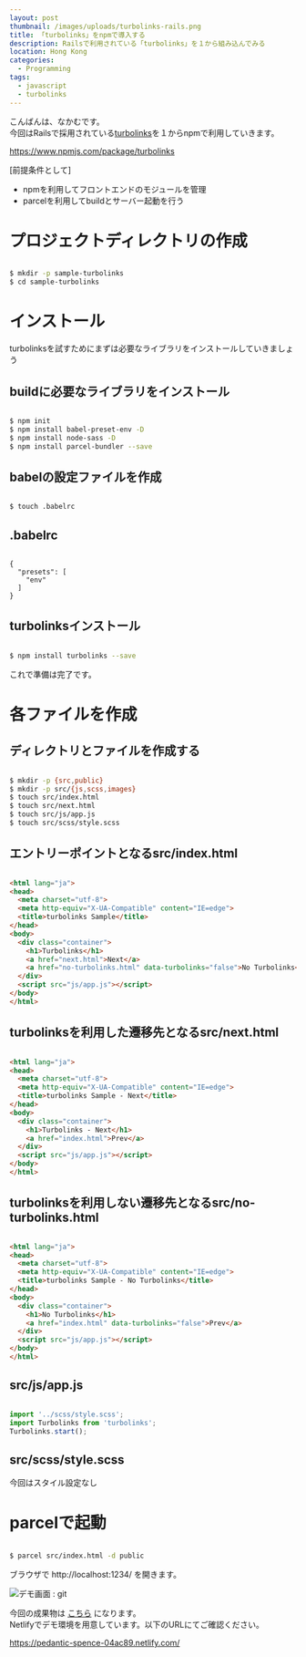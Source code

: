 ```yaml
---
layout: post
thumbnail: /images/uploads/turbolinks-rails.png
title: 「turbolinks」をnpmで導入する
description: Railsで利用されている「turbolinks」を１から組み込んでみる
location: Hong Kong
categories:
  - Programming
tags:
  - javascript
  - turbolinks
---
```

こんばんは、なかむです。  
今回はRailsで採用されている[turbolinks](https://github.com/turbolinks/turbolinks)を１からnpmで利用していきます。  

https://www.npmjs.com/package/turbolinks

[前提条件として]  

* npmを利用してフロントエンドのモジュールを管理
* parcelを利用してbuildとサーバー起動を行う

# プロジェクトディレクトリの作成

```bash

$ mkdir -p sample-turbolinks
$ cd sample-turbolinks

```

# インストール

turbolinksを試すためにまずは必要なライブラリをインストールしていきましょう

## buildに必要なライブラリをインストール

```bash

$ npm init
$ npm install babel-preset-env -D
$ npm install node-sass -D
$ npm install parcel-bundler --save

```

## babelの設定ファイルを作成

```bash

$ touch .babelrc

```

## .babelrc

```

{
  "presets": [
    "env"
  ]
}

```

## turbolinksインストール

```bash

$ npm install turbolinks --save

```

これで準備は完了です。

# 各ファイルを作成

## ディレクトリとファイルを作成する

```bash

$ mkdir -p {src,public}
$ mkdir -p src/{js,scss,images}
$ touch src/index.html
$ touch src/next.html
$ touch src/js/app.js
$ touch src/scss/style.scss

```

## エントリーポイントとなるsrc/index.html

```html

<html lang="ja">
<head>
  <meta charset="utf-8">
  <meta http-equiv="X-UA-Compatible" content="IE=edge">
  <title>turbolinks Sample</title>
</head>
<body>
  <div class="container">
    <h1>Turbolinks</h1>
    <a href="next.html">Next</a>
    <a href="no-turbolinks.html" data-turbolinks="false">No Turbolinks</a>
  </div>
  <script src="js/app.js"></script>
</body>
</html>

```

## turbolinksを利用した遷移先となるsrc/next.html

```html

<html lang="ja">
<head>
  <meta charset="utf-8">
  <meta http-equiv="X-UA-Compatible" content="IE=edge">
  <title>turbolinks Sample - Next</title>
</head>
<body>
  <div class="container">
    <h1>Turbolinks - Next</h1>
    <a href="index.html">Prev</a>
  </div>
  <script src="js/app.js"></script>
</body>
</html>

```

## turbolinksを利用しない遷移先となるsrc/no-turbolinks.html

```html

<html lang="ja">
<head>
  <meta charset="utf-8">
  <meta http-equiv="X-UA-Compatible" content="IE=edge">
  <title>turbolinks Sample - No Turbolinks</title>
</head>
<body>
  <div class="container">
    <h1>No Turbolinks</h1>
    <a href="index.html" data-turbolinks="false">Prev</a>
  </div>
  <script src="js/app.js"></script>
</body>
</html>

```

## src/js/app.js

```javascript

import '../scss/style.scss';
import Turbolinks from 'turbolinks';
Turbolinks.start();

```

## src/scss/style.scss

今回はスタイル設定なし

# parcelで起動

```bash

$ parcel src/index.html -d public

```

ブラウザで http://localhost:1234/ を開きます。

![デモ画面 : git](/images/uploads/screen_demo_201803122358.gif)

今回の成果物は [こちら](https://github.com/nakanakamu0828/sample-turbolinks) になります。  
Netlifyでデモ環境を用意しています。以下のURLにてご確認ください。

<https://pedantic-spence-04ac89.netlify.com/>

